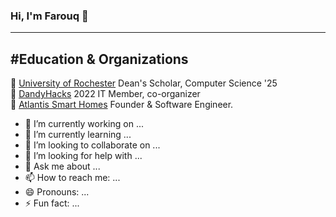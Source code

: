 ### Hi, I'm Farouq 👋
---

#Education & Organizations
---
🏫 [University of Rochester](https://www.rochester.edu) Dean's Scholar, Computer Science '25  
👾 [DandyHacks](https://dandyhacks.net/index.html) 2022 IT Member, co-organizer  
📂 [Atlantis Smart Homes](https://github.com/farouqalsalih/AtlantisShowerUI) Founder & Software Engineer. 


- 🔭 I’m currently working on ...
- 🌱 I’m currently learning ...
- 👯 I’m looking to collaborate on ...
- 🤔 I’m looking for help with ...
- 💬 Ask me about ...
- 📫 How to reach me: ...
- 😄 Pronouns: ...
- ⚡ Fun fact: ...


<!--
**farouqalsalih/farouqalsalih** is a ✨ _special_ ✨ repository because its `README.md` (this file) appears on your GitHub profile.

Here are some ideas to get you started:

- 🔭 I’m currently working on ...
- 🌱 I’m currently learning ...
- 👯 I’m looking to collaborate on ...
- 🤔 I’m looking for help with ...
- 💬 Ask me about ...
- 📫 How to reach me: ...
- 😄 Pronouns: ...
- ⚡ Fun fact: ...
-->
